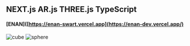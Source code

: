 ## NEXT.js AR.js THREE.js TypeScript

#### [ENAN]([https://enan-swart.vercel.app](https://enan-dev.vercel.app/)

![cube](https://enan-dev.vercel.app/images/arMarkers/cube.png)
![sphere](https://enan-dev.vercel.app/images/arMarkers/sphere.png)

